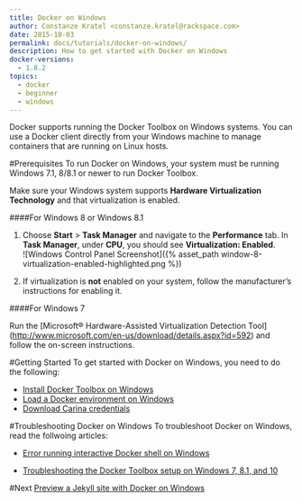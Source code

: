 ```yaml
---
title: Docker on Windows
author: Constanze Kratel <constanze.kratel@rackspace.com>
date: 2015-10-03
permalink: docs/tutorials/docker-on-windows/
description: How to get started with Docker on Windows
docker-versions:
  - 1.8.2
topics:
  - docker
  - beginner
  - windows
---
```


Docker supports running the Docker Toolbox on Windows systems. You can use a Docker client directly from your Windows machine to manage containers that are running on Linux hosts.

#Prerequisites
To run Docker on Windows, your system must be running Windows 7.1, 8/8.1 or newer to run Docker Toolbox. 

Make sure your Windows system supports **Hardware Virtualization Technology** and that virtualization is enabled. 

####For Windows 8 or Windows 8.1

1. Choose **Start** > **Task Manager** and navigate to the **Performance** tab. In **Task Manager**, under **CPU**, you should see **Virtualization: Enabled**.  
![Windows Control Panel Screenshot]({% asset_path window-8-virtualization-enabled-highlighted.png %})

2. If virtualization is **not** enabled on your system, follow the manufacturer’s instructions for enabling it.

####For Windows 7

Run the [Microsoft® Hardware-Assisted Virtualization Detection Tool] (http://www.microsoft.com/en-us/download/details.aspx?id=592) and follow the on-screen instructions.

#Getting Started
To get started with Docker on Windows, you need to do the following:

* [Install Docker Toolbox on Windows](docs/tutorials/docker-install-windows/)
* [Load a Docker environment on Windows](docs/tutorials/load-docker-environment-on-windows/)
* [Download Carina credentials](docs/references/rcs-credentials/)


#Troubleshooting Docker on Windows
To troubleshoot Docker on Windows, read the follwoing articles:

* [Error running interactive Docker shell on Windows](docs/references/troubleshooting-cannot-enable-tty-mode-on-windows/)

* [Troubleshooting the Docker Toolbox setup on Windows 7, 8.1, and 10](docs/references/troubleshooting-windos-docker-vm-startup)

#Next
[Preview a Jekyll site with Docker on Windows](docs/tutorials/preview-jekyll-with-docker-on-windows/)




